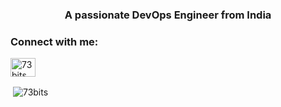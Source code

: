<h3 align="center">A passionate DevOps Engineer from India</h3>

<h3 align="left">Connect with me:</h3>
<p align="left">
<a href="https://linkedin.com/in/73bits" target="blank"><img align="center" src="https://raw.githubusercontent.com/rahuldkjain/github-profile-readme-generator/master/src/images/icons/Social/linked-in-alt.svg" alt="73bits" height="30" width="40" /></a>
</p>

<p>&nbsp;<img align="center" src="https://github-readme-stats.vercel.app/api?username=73bits&show_icons=true&locale=en" alt="73bits" /></p>

